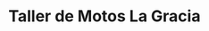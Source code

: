 ---
title: "Taller de Motos La Gracia"
url: /chinandega/taller-de-motos-la-gracia/
shop: reparación de automóviles
---